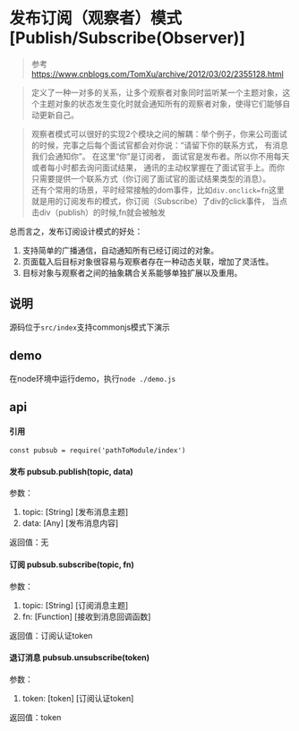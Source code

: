 # 发布订阅（观察者）模式 [Publish/Subscribe(Observer)]

> 参考 <https://www.cnblogs.com/TomXu/archive/2012/03/02/2355128.html>

> 定义了一种一对多的关系，让多个观察者对象同时监听某一个主题对象，这个主题对象的状态发生变化时就会通知所有的观察者对象，使得它们能够自动更新自己。

> 观察者模式可以很好的实现2个模块之间的解耦：举个例子，你来公司面试的时候，完事之后每个面试官都会对你说：“请留下你的联系方式， 有消息我们会通知你”。 在这里“你”是订阅者， 面试官是发布者。所以你不用每天或者每小时都去询问面试结果， 通讯的主动权掌握在了面试官手上。而你只需要提供一个联系方式（你订阅了面试官的面试结果类型的消息）。  
还有个常用的场景，平时经常接触的dom事件，比如`div.onclick=fn`这里就是用的订阅发布的模式，你订阅（Subscribe）了div的click事件， 当点击div（publish）的时候,fn就会被触发

总而言之，发布订阅设计模式的好处：  
1. 支持简单的广播通信，自动通知所有已经订阅过的对象。
2. 页面载入后目标对象很容易与观察者存在一种动态关联，增加了灵活性。
3. 目标对象与观察者之间的抽象耦合关系能够单独扩展以及重用。

## 说明

源码位于`src/index`支持commonjs模式下演示

## demo

在node环境中运行demo，执行`node ./demo.js`

## api

#### 引用
`const pubsub = require('pathToModule/index')`

#### 发布 pubsub.publish(topic, data)

参数：

1. topic: [String] [发布消息主题]
2. data: [Any] [发布消息内容]

返回值：无

#### 订阅 pubsub.subscribe(topic, fn)

参数：

1. topic: [String] [订阅消息主题]
2. fn: [Function] [接收到消息回调函数]

返回值：订阅认证token

#### 退订消息 pubsub.unsubscribe(token)

参数：

1. token: [token] [订阅认证token]

返回值：token

